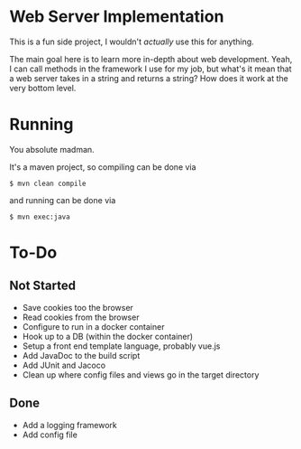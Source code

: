 # Web Server Implementation

This is a fun side project, I wouldn't *actually* use this for anything.

The main goal here is to learn more in-depth about web development. Yeah, I can call methods in the framework I use for 
my job, but what's it mean that a web server takes in a string and returns a string? How does it work at the very bottom
level.

# Running

You absolute madman.

It's a maven project, so compiling can be done via

```
$ mvn clean compile
```

and running can be done via

```
$ mvn exec:java
```

# To-Do

## Not Started
- Save cookies too the browser
- Read cookies from the browser
- Configure to run in a docker container
- Hook up to a DB (within the docker container)
- Setup a front end template language, probably vue.js
- Add JavaDoc to the build script
- Add JUnit and Jacoco
- Clean up where config files and views go in the target directory

## Done
- Add a logging framework
- Add config file